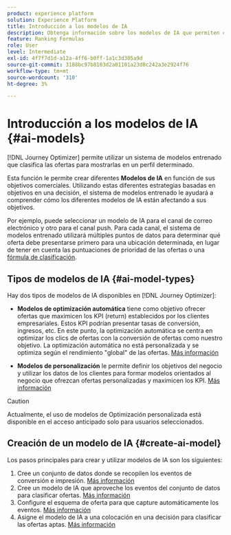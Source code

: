 ```yaml
---
product: experience platform
solution: Experience Platform
title: Introducción a los modelos de IA
description: Obtenga información sobre los modelos de IA que permiten clasificar ofertas
feature: Ranking Formulas
role: User
level: Intermediate
exl-id: 4f7f7d1d-a12a-4ff6-b0ff-1a1c3d305a9d
source-git-commit: 3188bc97b8103d2a01101a23d8c242a3e2924f76
workflow-type: tm+mt
source-wordcount: '310'
ht-degree: 3%

---
```


# Introducción a los modelos de IA {#ai-models}

[!DNL Journey Optimizer] permite utilizar un sistema de modelos entrenado que clasifica las ofertas para mostrarlas en un perfil determinado.

Esta función le permite crear diferentes **Modelos de IA** en función de sus objetivos comerciales. Utilizando estas diferentes estrategias basadas en objetivos en una decisión, el sistema de modelos entrenado le ayudará a comprender cómo los diferentes modelos de IA están afectando a sus objetivos.

Por ejemplo, puede seleccionar un modelo de IA para el canal de correo electrónico y otro para el canal push. Para cada canal, el sistema de modelos entrenado utilizará múltiples puntos de datos para determinar qué oferta debe presentarse primero para una ubicación determinada, en lugar de tener en cuenta las puntuaciones de prioridad de las ofertas o una [fórmula de clasificación](create-ranking-formulas.md).

## Tipos de modelos de IA {#ai-model-types}

Hay dos tipos de modelos de IA disponibles en [!DNL Journey Optimizer]:

* **Modelos de optimización automática** tiene como objetivo ofrecer ofertas que maximicen los KPI (return) establecidos por los clientes empresariales. Estos KPI podrían presentar tasas de conversión, ingresos, etc. En este punto, la optimización automática se centra en optimizar los clics de ofertas con la conversión de ofertas como nuestro objetivo. La optimización automática no está personalizada y se optimiza según el rendimiento &quot;global&quot; de las ofertas. [Más información](auto-optimization-model.md)

* **Modelos de personalización** le permite definir los objetivos del negocio y utilizar los datos de los clientes para formar modelos orientados al negocio que ofrezcan ofertas personalizadas y maximicen los KPI. [Más información](personalized-optimization-model.md)

>[!CAUTION]
>
>Actualmente, el uso de modelos de Optimización personalizada está disponible en el acceso anticipado solo para usuarios seleccionados.

## Creación de un modelo de IA {#create-ai-model}

Los pasos principales para crear y utilizar modelos de IA son los siguientes:

1. Cree un conjunto de datos donde se recopilen los eventos de conversión e impresión. [Más información](create-dataset.md)
1. Cree un modelo de IA que aproveche los eventos del conjunto de datos para clasificar ofertas. [Más información](create-ranking-strategies.md)
1. Configure el esquema de oferta para que capture automáticamente los eventos. [Más información](schema-requirement.md)
1. Asigne el modelo de IA a una colocación en una decisión para clasificar las ofertas aptas. [Más información](../offer-activities/configure-offer-selection.md)

